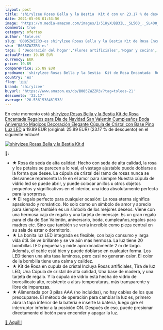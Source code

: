 ```yaml
---
layout: post
title: 'shirylzee Rosas Bella y la Bestia  Kit d con un 23.17 % de descuento'
date: 2021-05-08 01:53:56
image: 'https://m.media-amazon.com/images/I/51HyXUBB3IL._SL500_._SL400_.jpg'
comments: true
category: ofertas
author: 'tole.es'
slug: 'B085ZWZZR3-es shirylzee Rosas Bella y la Bestia Kit de Rosa Encantada...'
sku: 'B085ZWZZR3-es'
tags: [ 'Decoración del hogar','Flores artificiales','Hogar y cocina','Plantas y flores artificiales','navidad','shirylzee', ]
actualPrice: 19.89 EUR
currency: EUR
price: 19.89
comparePrice: 25.89 EUR
prodname: 'shirylzee Rosas Bella y la Bestia  Kit de Rosa Encantada  Regalos para Día de Navidad  San Valentin  Cumpleaños  Boda  Aniversario  Magicos Decoración Elegante Cúpula de Cristal con Base Pino Luz LED'
country: 'es'
flag: '🇪🇸'
brand: 'shirylzee'
buyurl: 'https://www.amazon.es/dp/B085ZWZZR3/?tag=tolees-21'
descuento: '23.17'
average: '20.5361538461538'
---
```


En este momento está [shirylzee Rosas Bella y la Bestia  Kit de Rosa Encantada  Regalos para Día de Navidad  San Valentin  Cumpleaños  Boda  Aniversario  Magicos Decoración Elegante Cúpula de Cristal con Base Pino Luz LED](https://www.amazon.es/dp/B085ZWZZR3/?tag=tolees-21) a 19.89 EUR (original: 25.89 EUR) (23.17 %  de descuento) en el siguiente enlace!

[![shirylzee Rosas Bella y la Bestia  Kit d](https://m.media-amazon.com/images/I/51HyXUBB3IL._SL500_._SL400_.jpg)](https://www.amazon.es/dp/B085ZWZZR3/?tag=tolees-21)

🔎:

- ★ Rosa de seda de alta calidad: Hecho con seda de alta calidad, la rosa y los pétalos se parecen a lo real, el vástago ajustable puede doblarse a la forma que desee. La cúpula de cristal del ramo de rosas nunca se desvanece representa la fe en el amor para siempre Nuestra cúpula de vidrio led se puede abrir, y puede colocar anillos u otros objetos pequeños y significativos en el interior, una idea absolutamente perfecta para la sorpresa.
- ★ El regalo perfecto para cualquier ocasión: La rosa eterna significa apasionado y romántico. No solo como un símbolo de amor y aprecio para siempre, también es un símbolo de los mejores deseos. Viene con una hermosa caja de regalo y una tarjeta de mensaje. Es un gran regalo para el día de San Valentín, aniversario, boda, cumpleaños,regalos para madres etc. Sino que también se vería increíble como pieza central en su sala de estar o dormitorio.
- ★ La bonita luz LED integrada es flexible, con bajo consumo y larga vida útil. Se ve brillante y se ve aún más hermosa. La luz tiene 20 bombillas LED pequeñas y mide aproximadamente 2 m de largo. Además, el cable está bien y puede doblarse en cualquier forma. Los LED tienen una alta tasa luminosa, pero casi no generan calor. El color de la bombilla tiene una calma y calidez.
- ★ Kit de Rosa en cupula de cristal Incluya Rosas artificiales, Tira de luz LED, Una Cúpula de cristal de alta calidad, Una base de madera, y una tarjeta de regalo. Y la cúpula de vidrio está hecha de vidrio de borosilicato alto, resistente a altas temperaturas, más transparente y libre de impurezas.
- ★ Alimentada por 3 pilas AAA (no incluidas), no hay cables de los que preocuparse. El método de operación para cambiar la luz es, primero abra la tapa inferior de la batería e inserte la batería, luego gire el interruptor inferior a la posición ON. Después de eso, puede presionar directamente el botón para encender y apagar la luz.

[🛒 Aquí!!!](https://www.amazon.es/dp/B085ZWZZR3/?tag=tolees-21)
